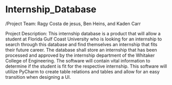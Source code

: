 # Internship_Database

/Project Team: Ragy Costa de jesus, Ben Heins, and Kaden Carr

Project Description: This internship database is a product that will allow a student at Florida Gulf Coast University who is looking for an internship to 
                     search through this database and find themselves an internship that fits their future career. The database shall store an internship 
                     that has been processed and approved by the internship department of the Whitaker College of Engineering. The software will contain vital 
                     information to determine if the student is fit for the respective internship. This software will utilize PyCharm to create table relations 
                     and tables and allow for an easy transition when designing a UI.
